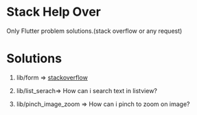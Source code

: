 # Stack Help Over

Only Flutter problem solutions.(stack overflow or any request)

# Solutions

1. lib/form => [stackoverflow](https://stackoverflow.com/questions/61263795/flutter-raisedbutton-stays-null)

2. lib/list_serach=> How can i search text in listview?

3. lib/pinch_image_zoom => How can i pinch to zoom on image?

